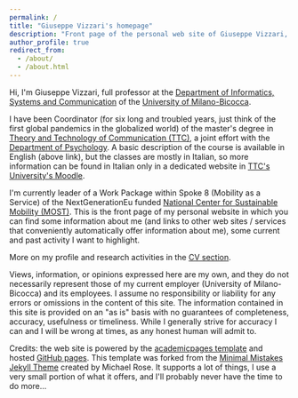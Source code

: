 ```yaml
---
permalink: /
title: "Giuseppe Vizzari's homepage"
description: "Front page of the personal web site of Giuseppe Vizzari, including his cv, teaching activities, links to lists of publications, and some blog posts"
author_profile: true
redirect_from:  
  - /about/
  - /about.html
---
```


Hi, I'm Giuseppe Vizzari, full professor at the [Department of Informatics, Systems and Communication](https://www.disco.unimib.it/) of the [University of Milano-Bicocca](https://en.unimib.it/).

I have been Coordinator (for six long and troubled years, just think of the first global pandemics in the globalized world) of the master's degree in [Theory and Technology of Communication (TTC)](https://en.unimib.it/graduate/theory-technology-communication), a joint effort with the [Department of Psychology](https://psicologia.unimib.it/en). A basic description of the course is available in English (above link), but the classes are mostly in Italian, so more information can be found in Italian only in a dedicated website in [TTC's University's Moodle](https://elearning.unimib.it/course/index.php?categoryid=3514).

I'm currently leader of a Work Package within Spoke 8 (Mobility as a Service) of the NextGenerationEu funded [National Center for Sustainable Mobility (MOST)](https://www.centronazionalemost.it/). This is the front page of my personal website in which you can find some information about me (and links to other web sites / services that conveniently automatically offer information about me), some current and past activity I want to highlight.

More on my profile and research activities in the [CV section](cv/).

Views, information, or opinions expressed here are my own, and they do not necessarily represent those of my current employer (University of Milano-Bicocca) and its employees. I assume no responsibility or liability for any errors or omissions in the content of this site. The information contained in this site is provided on an "as is" basis with no guarantees of completeness, accuracy, usefulness or timeliness. While I generally strive for accuracy I can and I will be wrong at times, as any honest human will admit to.

Credits: the web site is powered by the [academicpages template](https://github.com/academicpages/academicpages.github.io) and hosted [GitHub pages](https://pages.github.com). This template was forked from the [Minimal Mistakes Jekyll Theme](https://mmistakes.github.io/minimal-mistakes/) created by Michael Rose. It supports a lot of things, I use a very small portion of what it offers, and I'll probably never have the time to do more...
